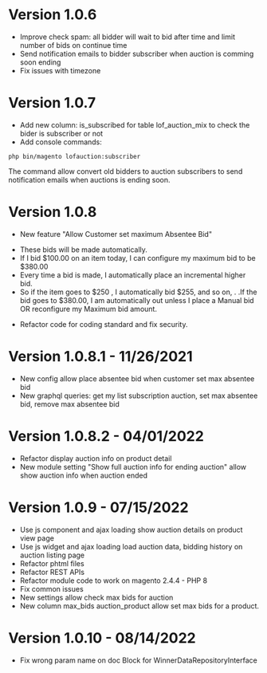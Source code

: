 # Version 1.0.6
- Improve check spam: all bidder will wait to bid after time and limit number of bids on continue time
- Send notification emails to bidder subscriber when auction is comming soon ending
- Fix issues with timezone

# Version 1.0.7
- Add new column: is_subscribed for table lof_auction_mix to check the bider is subscriber or not
- Add console commands: 
```
php bin/magento lofauction:subscriber
```
The command allow convert old bidders to auction subscribers to send notification emails when auctions is ending soon.

# Version 1.0.8
- New feature "Allow Customer set maximum Absentee Bid"
+ These bids will be made automatically.
+ If I bid $100.00 on an item today, I can configure my maximum bid to be $380.00
+ Every time a bid is made, I automatically place an incremental higher bid.
+ So if the item goes to $250 , I automatically bid $255, and so on, . .If the bid goes to $380.00, I am automatically out unless I place a Manual bid OR reconfigure my Maximum bid amount.
- Refactor code for coding standard and fix security. 

# Version 1.0.8.1 - 11/26/2021
- New config allow place absentee bid when customer set max absentee bid
- New graphql queries: get my list subscription auction, set max absentee bid, remove max absentee bid

# Version 1.0.8.2 - 04/01/2022
- Refactor display auction info on product detail
- New module setting "Show full auction info for ending auction" allow show auction info when auction ended

# Version 1.0.9 - 07/15/2022
- Use js component and ajax loading show auction details on product view page
- Use js widget and ajax loading load auction data, bidding history on auction listing page
- Refactor phtml files
- Refactor REST APIs
- Refactor module code to work on magento 2.4.4 - PHP 8
- Fix common issues
- New settings allow check max bids for auction
- New column max_bids auction_product allow set max bids for a product.

# Version 1.0.10 - 08/14/2022
- Fix wrong param name on doc Block for WinnerDataRepositoryInterface
